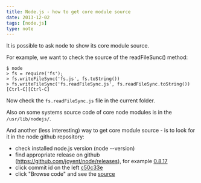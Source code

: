 ```yaml
---
title: Node.js - how to get core module source
date: 2013-12-02
tags: [node.js]
type: note
---
```


It is possible to ask node to show its core module source.
<!-- more -->
For example, we want to check the source of the readFileSunc() method:

    $ node
    > fs = require('fs');
    > fs.writeFileSync('fs.js', fs.toString())
    > fs.writeFileSync('fs.readFileSync.js', fs.readFileSync.toString())
    [Ctrl-C][Ctrl-C]

Now check the `fs.readFileSync.js` file in the current folder.

Also on some systems source code of core node modules is in the `/usr/lib/nodejs/`.

And another (less interesting) way to get core module source - is to look for it in the node github repository:
* check installed node.js version (node --version)
* find appropriate release on github (https://github.com/joyent/node/releases), for example [0.8.17](https://github.com/joyent/node/releases/tag/v0.8.17)
* click commit id on the left [c50c33e](https://github.com/joyent/node/commit/c50c33e9397d7a0a8717e8ce7530572907c054ad)
* click "Browse code" and see the [source](https://github.com/joyent/node/tree/c50c33e9397d7a0a8717e8ce7530572907c054ad)
